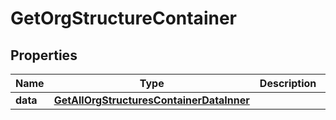 

# GetOrgStructureContainer


## Properties

| Name | Type | Description | Notes |
|------------ | ------------- | ------------- | -------------|
|**data** | [**GetAllOrgStructuresContainerDataInner**](GetAllOrgStructuresContainerDataInner.md) |  |  [optional] |



